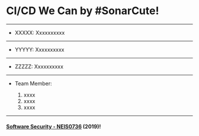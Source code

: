 # **CI/CD We Can by #SonarCute**!
---

* XXXXX:
Xxxxxxxxxx
---

* YYYYY:
Xxxxxxxxxx
---

* ZZZZZ:
Xxxxxxxxxx

---
* Team Member:

	1. xxxx
	1. xxxx
	1. xxxx

---

#### **[Software Security - NEIS0736](../) (2019)**!